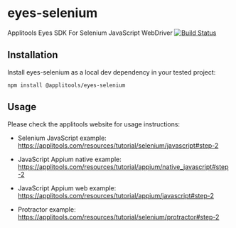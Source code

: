 eyes-selenium
=============

Applitools Eyes SDK For Selenium JavaScript WebDriver
[![Build Status](https://travis-ci.org/applitools/eyes-selenium.JavaScript.svg?branch=master)](https://travis-ci.org/applitools/eyes-selenium.JavaScript)

## Installation

Install eyes-selenium as a local dev dependency in your tested project:

    npm install @applitools/eyes-selenium

## Usage

Please check the applitools website for usage instructions:

- Selenium JavaScript example: https://applitools.com/resources/tutorial/selenium/javascript#step-2

- JavaScript Appium native example: https://applitools.com/resources/tutorial/appium/native_javascript#step-2

- JavaScript Appium web example: https://applitools.com/resources/tutorial/appium/javascript#step-2

- Protractor example: https://applitools.com/resources/tutorial/selenium/protractor#step-2
